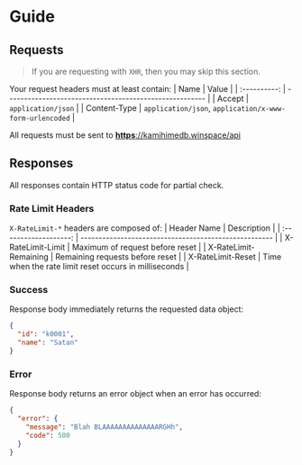 # Guide

## Requests
> If you are requesting with `XHR`, then you may skip this section.

Your request headers must at least contain:
|     Name     | Value                                                   |
| :----------: | ------------------------------------------------------- |
|    Accept    | `application/json`                                      |
| Content-Type | `application/json`, `application/x-www-form-urlencoded` |

All requests must be sent to [__https__://kamihimedb.winspace/api](https://kamihimedb.winspace/api)

## Responses
All responses contain HTTP status code for partial check.

### Rate Limit Headers
`X-RateLimit-*` headers are composed of:
|      Header Name      | Description                                           |
| :-------------------: | ----------------------------------------------------- |
|   X-RateLimit-Limit   | Maximum of request before reset                       |
| X-RateLimit-Remaining | Remaining requests before reset                       |
|   X-RateLimit-Reset   | Time when the rate limit reset occurs in milliseconds |

### Success
Response body immediately returns the requested data object:

```json
{
  "id": "k0001",
  "name": "Satan"
}
```

### Error
Response body returns an error object when an error has occurred:

```json
{
  "error": {
    "message": "Blah BLAAAAAAAAAAAAAARGHh",
    "code": 500
  }
}
```
